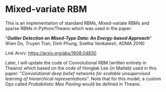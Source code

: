 # Mixed-variate RBM

This is an implementation of standard RBMs, Mixed-variate RBMs and sparse RBMs in Python/Theano which was used in the paper:

"**_Outlier Detection on Mixed-Type Data: An Energy-based Approach_**" (Kien Do, Truyen Tran, Dinh Phung, Svetha Venkatesh, ADMA 2016)

Link Arxiv: https://arxiv.org/abs/1608.04830

Later, I will update the code of Convolutional RBM (written entirely in Theano) which based on the code of Honglak Lee (in Matlab) used
in this paper: "_Convolutional deep belief networks for scalable unsupervised learning of hierarchical representations_". Note that for this model, a custom Ops called _Probabilistic Max Pooling_ would be defined in Theano.

